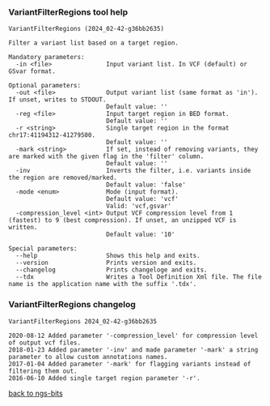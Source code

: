 ### VariantFilterRegions tool help
	VariantFilterRegions (2024_02-42-g36bb2635)
	
	Filter a variant list based on a target region.
	
	Mandatory parameters:
	  -in <file>               Input variant list. In VCF (default) or GSvar format.
	
	Optional parameters:
	  -out <file>              Output variant list (same format as 'in'). If unset, writes to STDOUT.
	                           Default value: ''
	  -reg <file>              Input target region in BED format.
	                           Default value: ''
	  -r <string>              Single target region in the format chr17:41194312-41279500.
	                           Default value: ''
	  -mark <string>           If set, instead of removing variants, they are marked with the given flag in the 'filter' column.
	                           Default value: ''
	  -inv                     Inverts the filter, i.e. variants inside the region are removed/marked.
	                           Default value: 'false'
	  -mode <enum>             Mode (input format).
	                           Default value: 'vcf'
	                           Valid: 'vcf,gsvar'
	  -compression_level <int> Output VCF compression level from 1 (fastest) to 9 (best compression). If unset, an unzipped VCF is written.
	                           Default value: '10'
	
	Special parameters:
	  --help                   Shows this help and exits.
	  --version                Prints version and exits.
	  --changelog              Prints changeloge and exits.
	  --tdx                    Writes a Tool Definition Xml file. The file name is the application name with the suffix '.tdx'.
	
### VariantFilterRegions changelog
	VariantFilterRegions 2024_02-42-g36bb2635
	
	2020-08-12 Added parameter '-compression_level' for compression level of output vcf files.
	2018-01-23 Added parameter '-inv' and made parameter '-mark' a string parameter to allow custom annotations names.
	2017-01-04 Added parameter '-mark' for flagging variants instead of filtering them out.
	2016-06-10 Added single target region parameter '-r'.
[back to ngs-bits](https://github.com/imgag/ngs-bits)